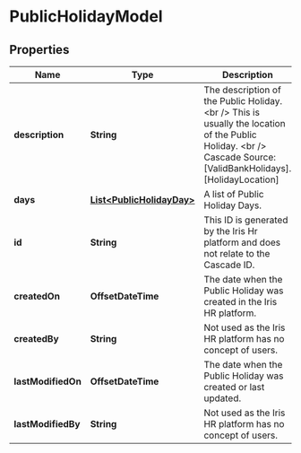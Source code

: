 

# PublicHolidayModel


## Properties

| Name | Type | Description | Notes |
|------------ | ------------- | ------------- | -------------|
|**description** | **String** | The description of the Public Holiday. &lt;br /&gt;  This is usually the location of the Public Holiday. &lt;br /&gt;  Cascade Source: [ValidBankHolidays].[HolidayLocation] |  [optional] |
|**days** | [**List&lt;PublicHolidayDay&gt;**](PublicHolidayDay.md) | A list of Public Holiday Days. |  [optional] |
|**id** | **String** | This ID is generated by the Iris Hr platform and does not relate to the Cascade ID. |  [optional] |
|**createdOn** | **OffsetDateTime** | The date when the Public Holiday was created in the Iris HR platform. |  [optional] |
|**createdBy** | **String** | Not used as the Iris HR platform has no concept of users. |  [optional] |
|**lastModifiedOn** | **OffsetDateTime** | The date when the Public Holiday was created or last updated. |  [optional] |
|**lastModifiedBy** | **String** | Not used as the Iris HR platform has no concept of users. |  [optional] |



